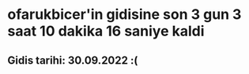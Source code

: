 # ofarukbicer'in gidisine son 3 gun 3 saat 10 dakika 16 saniye kaldi

## Gidis tarihi: 30.09.2022 :(